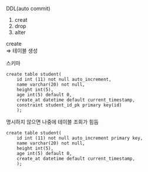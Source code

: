
DDL(auto commit)
1. creat
2. drop
3. alter

create  
=> 테이블 생성

스키마

    create table student(
        id int (11) not null auto_increment,
        name varchar(20) not null,
        height int(5),
        age int(5) default 0,
        create_at datetime default current_timestamp,
        constraint student_id_pk primary key(id)
        );

명시하지 않으면 나중에 테이블 조회가  힘듬

    create table student(
        id int (11) not null auto_increment primary key,
        name varchar(20) not null,
        height int(5),
        age int(5) default 0,
        create_at datetime default current_timestamp,
        );
